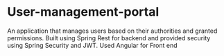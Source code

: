 # User-management-portal
An application that manages users based on their authorities and granted permissions. Built using Spring Rest for backend and provided security using Spring Security and JWT. Used Angular for Front end
